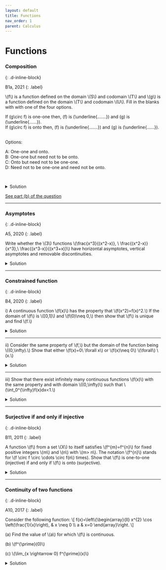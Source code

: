```yaml
---
layout: default
title: Functions
nav_order: 1
parent: Calculus
---
```



# Functions


### Composition
{: .d-inline-block}

B1a, 2021
{: .label}

<p>
\(f\) is a function defined on the domain \(S\) and codomain \(T\) and \(g\) is a function defined on the domain \(T\) and codomain \(U\).
Fill in the blanks with with one of the four options.<br>

If \(g\circ f\) is one-one then, \(f\) is \(\underline{.......}\)  and \(g\) is \(\underline{......}\).<br>
If \(g\circ f\) is onto then, \(f\) is \(\underline{.......}\)  and \(g\) is \(\underline{......}\).<br>

<br>
Options:<br>

A: One-one and onto.<br>
B: One-one but need not to be onto.<br>
C: Onto but need not to be one-one.<br>
D: Need not to be one-one and need not be onto.<br>


<br>
</p>

<details><summary>Solution</summary>

<p>
<b>Ans.</b> B-D-D-C.<br>

<i>Explanation. </i> If \(g\circ f\) is one-one, the \(f\) must be one-one. If not, there are two
elements \(x\) and \(y\) with \(x\neq y\) such that \( f(x) = f(y) \), which implies that \(g(x) = g(y)\). A contradiction.
However, \(f\) need not be onto and \(g\) need not be onto or one-one as the example below shows.
</p>

<p style="text-align:center">
<img src="/assets/images/cmi2021_b1a.png"/>
</p>

<br>

If \(g\circ f\) is onto, then \(g\) must be onto since every element in \(U\) must be reached by some element from \(S\) via \(T\). As
the example below shows, this the only constraint.

<p style="text-align:center">
<img src="/assets/images/cmi2021_b1b.png"/>
</p>


</details>

[See part (b) of the question](/docs/geometry/triangles/#triangle-in-a-square)

---

### Asymptotes
{: .d-inline-block}

A5, 2020
{: .label}


<p>
Write whether the \(3\) functions \(\frac{x^3}{(x^2-x)}, \ \frac{(x^2-x)}{x^3},\ \frac{(x^3-x)}{(x^3+x)}\) have horizontal asymptotes, vertical asymptotes and removable discontinuities.
</p>


<details><summary>Solution</summary>
<div style="margin-top:10px; margin-bottom: 10px; padding: 10px; border: 1px solid #cce ; border-radius: 4px;">

<h4>How to find a horizontal asymptote?</h4>

Let us consider the case when the given function is of the form:

\[ f(x) = \frac{a_1x^m+a_2x^{m-1}+\cdots+a_m}{b_1x^n+b_2x^{n-1}+\cdots+b_n} \]

<ul>
<li>If \(m> n\), then there is no horizontal asymptote. </li>
<li>If \(m< n\), then \(y=0\) a horizontal asymptote. </li>
<li>If \(m=n\), then \(y=a_1/b_1\) a horizontal asymptote.</li>
</ul>
</div>


We can apply this directly to the given functions. The first function has no horizontal asymptotes. The second and third functions have
\(y=0\) and \(y=1\) as their horizontal asymptotes, respectively.

<div style="margin-top:10px; margin-bottom: 10px; padding: 10px; border: 1px solid #cce ; border-radius: 4px;">
<h4>How to find a vertical asymptote?</h4>
Vertical asymptotes occur at those points where the denominator is zero and the numerator is non-zero.
</div>

<p>
The first two functions have \(x=1\) and \(x=0\) as their vertical asymptotes. The denominator is always positive for the third function, so there
are no vertical asymptotes for this function.
</p>

<h4>Removable discontinuities</h4>
<p>
In all the functions, the term \(x\) can be factored out from the numerator and the denominator.
Hence, \(x=0\) is a removable discontinuity for all the functions.
</p>


</details>

---

### Constrained function
{: .d-inline-block}

B4, 2020
{: .label}

<p>
i) A continuous function \(f(x)\) has the property that \(f(x^2)=f(x)^2.\) If the domain of \(f\) is \([0,1]\) and \(f(0)\neq 0,\) then show that \(f\) is unique and find \(f.\)
</p>

<details><summary>Solution</summary>

<p>
Since \(f(0)\) is non-zero, \(f(0)=f(0)^2 \implies f(0)=1\). Since \(f(x) = f(\sqrt{x})^2 \), the range of \(f\) is non-negative.
We will show that \(f(x)=1\).
</p>

<p>
Let \(p\in (0,1)\) be an arbitrary point and \(f(p) = q\).

\begin{align}
f(p^2) &= f(p)^2 = q^2 \\
f(p^4) &= q^4 \\
&\vdots \\
f(p^{2^n}) &= q^{2^n}
\end{align}

Since \(|p|< 1\) the  sequence \({p^{2^n}}\) converges to 0 as \(n\rightarrow \infty\). Since the function is continuous:

\[ f(0) = 1 = \lim_{n\rightarrow \infty} q^{2^n} \]

The sequence \(q^{2^n}\)  must converge to 1. This is possible only if \(q=1\). By continuity, \(f(1)=1\) too.
Therefore, the conditions imply that \(f\) is unique and that \(f(x)=1\).

</p>

</details>


---

<p>
ii) Consider the same property of \(f,\) but the domain of the function being \((0,\infty).\) Show that either \(f(x)=0\ \forall x\) or \(f(x)\neq 0\) \(\forall\) \(x.\)
</p>



<details><summary>Solution</summary>

<p>The proof is similar to the previous proof. For \(x=1\) we have:



\[f(1^2) = f(1)^2 \implies f(1)(f(1)-1) = 0\]

So \(f(1)\) is either 0 or 1.

</p>




<p><b>Lemma.</b> If \(f(1)=0\), then \(f(x)=0\).<br>

<i>Proof.</i>

For a contradiction, let us say there exists a point \(p\) such that \(f(p)=q\), where \(q>0\).

\begin{align}
f(\sqrt{p})^2 &= f(p) = q \\
f(\sqrt{p}) &= \sqrt{q} \\
f(p^{ 1/2^n } ) &= q^{1/2^n} \\
\lim_{n\rightarrow \infty} f(p^{ 1/2^n } ) &= q^{1/2^n} \\
f(1) &= 1 \;\;\;\; \mbox{ (a contradiction) }\;\; \square
\end{align}
</p>


<p><b>Lemma.</b> If \(f(1)=1\), then \(f(x) \neq 0 \;\forall x\).<br>

<i>Proof.</i>

For a contradiction, let us say there exists a point \(p\) such that \(f(p)=0\).

\begin{align}
f(\sqrt{p})^2 &= f(p) = 0 \\
f(\sqrt{p}) &= 0 \\
f(p^{ 1/2^n }) &= 0  \;\;\;\;\mbox{ (by induction)}\\
\lim_{n\rightarrow \infty} f(p^{ 1/2^n } ) &= 0 \\
f(1) &= 0 \;\;\;\; \mbox{ (a contradiction) }\;\; \square
\end{align}
</p>


</details>


---

<p>
iii) Show that there exist infinitely many continuous functions \(f(x)\) with the same property and with domain \((0,\infty)\) such that \(\int_0^{\infty}f(x)dx<1.\)
</p>


<details><summary>Solution</summary>
<p>
For any \(p>4\), the following function satisfies the conditions:

\[
    f(x) = \left\{\begin{array}{lr}
        x& \text{for } 0 < x \leq 1\\
        x^{-p} & \text{for } 1 < x < \infty \\
        \end{array} \right.
  \]

</p>

<p>
\begin{align}
\int_0^{\infty}f(x)dx &= \int_0^{1}x dx + \int_1^{\infty} x^{-p} dx   \\\\
&= \left. \frac{x^2}{2} \right \rvert_{0}^{1} \; +\;  \left. \frac{x^{-p+1}}{-p+1} \right \rvert_{1}^{\infty}   \\\\
&= \frac{1}{2} + \frac{1}{p-1} \\\\
&< \frac{5}{6} \;\;\;\mbox{ since }\; p>4
\end{align}
</p>





</details>

---



### Surjective if and only if injective
{: .d-inline-block}

B11, 2011
{: .label}


<p>A function \(f\) from a set \(X\) to itself satisfies \(f^{m}=f^{n}\) for fixed positive integers \(m\) and \(n\) with \(m> n\).
The notation \(f^{n}\) stands for \(f \circ f \circ \cdots \circ f(n\) times). Show that \(f\) is one-to-one (injective) if and only if \(f\) is onto (surjective).
</p>


<details><summary>Solution</summary>

<p><i>Claim 1</i>: If \(f\) is one-to-one, then it is onto.</p>

<p><i>Proof: </i> Let \(m=n+k\).

\[f^m(x) = f^n(x) \implies f^n( f^k(x) ) = f^n(x) \implies f^k(x) = x \text{ for all } x\]

The second implication follows since \(f(p)=f(q)\) implies that \(p=q\) for a one-to-one function. Since \(f^k\) is an identity function, its range must
be \(X\). So the range of \(f\) must also be \(X\), which proves the claim. \(\;\square\)

</p>

<p></p>

<p><i>Claim 2</i>: If \(f\) is onto, then it is one-to-one.</p>

<p><i>Proof: </i> We prove by contradiction. Assume that \(f\) is onto but not one-to-one. So there must be an \(x\)

such that \(f(a_1) = f(b_1) = x\) for some \(a_1\neq b_1\). Since \(f\) is onto we should be able to find two numbers \(a_2\) and \(b_2\) such that

\[ f(a_2) = a_1 \text{ and } f(b_2) = b_1 \]

Also, \(a_1\neq b_1 \implies a_2\neq b_2\). It follows that:

\[ f^2(a_2) = x \text{ and } f^2(b_2) = x \]

In general, for every natural number \(t>1\), we should be able to find two different numbers \(a_t,b_t\)
with the property that \(f^t(a_t) = f^t(b_t) = x\) and \(f(a_t) = a_{t-1} \text{ and } f(b_t) = b_{t-1} \).

In particular, consider the numbers \(a_m\) and \(b_m\), where \(f^m(a_m) = f^m(b_m) = x\). Due to the condition \(f^m=f^n\), we have:


\[ x =  f^m(a_m) = f^n(a_m) = a_{m-n} = a_k \]
\[ x = f^m(b_m) = f^n(b_m) = b_{m-n} = b_k \]


This implies that \( a_k=b_k \), which is a contradiction.

<br>

<p style="text-align:center;"><img src="/assets/images/b11_2011.svg"></p>

Hence, the function \(f\) is one-to-one if \(f\) is onto. \(\;\quad\square\)



</p>

</details>




---

### Continuity of two functions
{: .d-inline-block}

A10, 2017
{: .label}


<p>
Consider the following function:
\[
f(x)=\left\{\begin{array}{ll}
x^{2} \cos \left(\frac{1}{x}\right), & x \neq 0 \\
a & x=0
\end{array}\right.
\]
</p>

<p>(a) Find the value of \(a\) for which \(f\) is continuous.</p>

<p></p>

<p>(b) \(f^{\prime}(0)\)</p>

<p></p>

<p>(c) \(\lim_{x \rightarrow 0} f^{\prime}(x)\)</p>

<details><summary>Solution</summary>

<p>(a) \(\cos \left(\frac{1}{x}\right)\) is sandwiched between -1 and \(1,\) so \(\lim_{x \rightarrow 0} f(x)=0=a\) makes \(f\) continuous.</p>

<p>(b) Now \(f^{\prime}(0)=\lim_{h \rightarrow 0} \frac{h^{2} \cos \left(\frac{1}{h}\right)-0}{h}=\lim_{h \rightarrow 0} h \cos \left(\frac{1}{h}\right)\) which is similarly 0.</p>

<p>(c) For nonzero \(x,\) calculate \(f^{\prime}(x)=2 x \cos \left(\frac{1}{x}\right)+\sin \left(\frac{1}{x}\right),\) so \(\lim_{x \rightarrow 0} f^{\prime}(x)\) does not exist
\(\operatorname{as} \lim_{x \rightarrow 0} 2 x \cos \left(\frac{1}{x}\right)=0\) and \(\lim_{x \rightarrow 0} \sin \left(\frac{1}{x}\right)\) does not exist.
</p>

</details>


